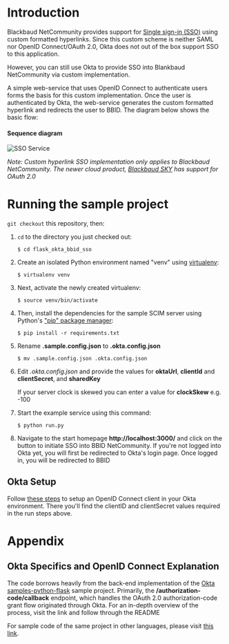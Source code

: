 # Introduction
Blackbaud NetCommunity provides support for [Single sign-in (SSO)](https://www.blackbaud.com/files/support/guides/bbnc/ssore.pdf)
using custom formatted hyperlinks. Since this custom scheme is neither SAML
nor OpenID Connect/OAuth 2.0, Okta does not out of the box support SSO to this application. 

However, you can still use Okta to provide SSO into Blankbaud
NetCommunity via custom implementation. 

A simple web-service that uses OpenID Connect to authenticate users forms the basis
for this custom implementation. Once the user is authenticated by Okta, the web-service
generates the custom formatted hyperlink and redirects the user to BBID. 
The diagram below shows the basic flow:

#### Sequence diagram
![SSO Service](https://user-images.githubusercontent.com/20686224/28726555-80d614f8-7376-11e7-87d7-2e3a770512be.png)


*Note: Custom hyperlink SSO implementation only applies to Blackbaud NetCommunity.
 The newer cloud product,
 [Blackbaud SKY](https://apidocs.sky.blackbaud.com/docs/authorization/) has support
 for OAuth 2.0*

# Running the sample project

`git checkout` this repository, then:

1.  `cd` to the directory you just checked out:

        $ cd flask_okta_bbid_sso
2.  Create an isolated Python environment named "venv" using [virtualenv](http://docs.python-guide.org/en/latest/dev/virtualenvs/):

        $ virtualenv venv
3.  Next, activate the newly created virtualenv:

        $ source venv/bin/activate
4.  Then, install the dependencies for the sample SCIM server using
    Python's ["pip" package manager](https://en.wikipedia.org/wiki/Pip_%28package_manager%29):

        $ pip install -r requirements.txt
5.  Rename **.sample.config.json** to **.okta.config.json**

        $ mv .sample.config.json .okta.config.json

6.  Edit *.okta.config.json* and provide the values for **oktaUrl**, **clientId** and **clientSecret**,
    and **sharedKey**
    
    If your server clock is skewed you can enter a value for **clockSkew** e.g. -100
    
7.  Start the example service using this command:

        $ python run.py

8.  Navigate to the start homepage **http://localhost:3000/** and click on the
    button to initiate SSO into BBID NetCommunity. If you're not logged into Okta
    yet, you will first be redirected to Okta's login page. Once logged in,
    you will be redirected to BBID

## Okta Setup
Follow [these steps](https://github.com/okta/samples-python-flask/blob/master/docs/assets/oidc-app-setup.md)
to setup an OpenID Connect client in your Okta environment. There you'll find
the clientID and clientSecret values required in the run steps above.


# Appendix
## Okta Specifics and OpenID Connect Explanation
The code borrows heavily from the back-end implementation of the
[Okta samples-python-flask](https://github.com/okta/samples-python-flask)
sample project. Primarily, the **/authorization-code/callback** endpoint,
which handles the OAuth 2.0 authorization-code grant flow originated through Okta.
For an in-depth overview of the process, visit the link and follow through the README

For sample code of the same project in other languages, please
visit [this link](https://github.com/okta?utf8=%E2%9C%93&q=samples&type=&language=).
